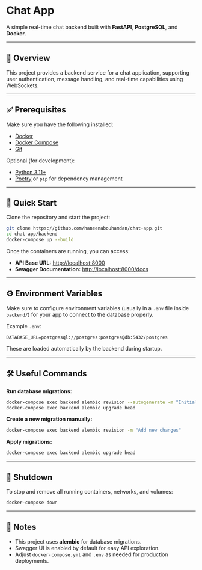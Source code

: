 # Chat App

A simple real-time chat backend built with **FastAPI**, **PostgreSQL**, and **Docker**.

---

## 📖 Overview

This project provides a backend service for a chat application, supporting user authentication, message handling, and real-time capabilities using WebSockets.

---

## ✅ Prerequisites

Make sure you have the following installed:

- [Docker](https://www.docker.com/get-started)
- [Docker Compose](https://docs.docker.com/compose/)
- [Git](https://git-scm.com/)

Optional (for development):

- [Python 3.11+](https://www.python.org/downloads/)
- [Poetry](https://python-poetry.org/) or `pip` for dependency management

---

## 🚀 Quick Start

Clone the repository and start the project:

```bash
git clone https://github.com/haneenabouhamdan/chat-app.git
cd chat-app/backend
docker-compose up --build
```

Once the containers are running, you can access:

- **API Base URL:** [http://localhost:8000](http://localhost:8000)
- **Swagger Documentation:** [http://localhost:8000/docs](http://localhost:8000/docs)

---

## ⚙️ Environment Variables

Make sure to configure environment variables (usually in a `.env` file inside `backend/`) for your app to connect to the database properly.

Example `.env`:

```env
DATABASE_URL=postgresql://postgres:postgres@db:5432/postgres
```

These are loaded automatically by the backend during startup.

---

## 🛠️ Useful Commands

**Run database migrations:**

```bash
docker-compose exec backend alembic revision --autogenerate -m "Initial migration"
docker-compose exec backend alembic upgrade head
```

**Create a new migration manually:**

```bash
docker-compose exec backend alembic revision -m "Add new changes"
```

**Apply migrations:**

```bash
docker-compose exec backend alembic upgrade head
```

---

## 🛑 Shutdown

To stop and remove all running containers, networks, and volumes:

```bash
docker-compose down
```

---

## 📢 Notes

- This project uses **alembic** for database migrations.
- Swagger UI is enabled by default for easy API exploration.
- Adjust `docker-compose.yml` and `.env` as needed for production deployments.
